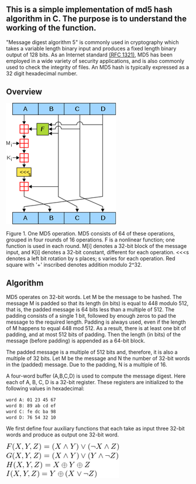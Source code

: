 ## This is a simple implementation of md5 hash algorithm in C. The purpose is to understand the working of the function.

"Message digest algorithm 5" is commonly used in cryptography which takes a variable length binary input and produces a fixed length binary output of 128 bits. As an Internet standard [(RFC 1321)](https://www.ietf.org/rfc/rfc1321.txt/), MD5 has been employed in a wide variety of security applications, and is also commonly used to check the integrity of files. An MD5 hash is typically expressed as a 32 digit hexadecimal number.

## Overview
![Overview](https://github.com/Shubham-Gaikwad23/md5/blob/master/300px-MD5_algorithm.svg.png)

Figure 1. One MD5 operation. MD5 consists of 64 of these operations, grouped in four rounds of 16 operations. F is a nonlinear function; one function is used in each round. M[i] denotes a 32-bit block of the message input, and K[i] denotes a 32-bit constant, different for each operation. <<<s denotes a left bit rotation by s places; s varies for each operation. Red square with '+' inscribed denotes addition modulo 2^32.

## Algorithm

MD5 operates on 32-bit words. Let M be the message to be hashed. The message M is padded so that its length (in bits) is equal to 448 modulo 512, that is, the padded message is 64 bits less than a multiple of 512. The padding consists of a single 1 bit, followed by enough zeros to pad the message to the required length. Padding is always used, even if the length of M happens to equal 448 mod 512. As a result, there is at least one bit of padding, and at most 512 bits of padding. Then the length (in bits) of the message (before padding) is appended as a 64-bit block.

The padded message is a multiple of 512 bits and, therefore, it is also a multiple of 32 bits. Let M be the message and N the number of 32-bit words in the (padded) message. Due to the padding, N is a multiple of 16.

A four-word buffer (A,B,C,D) is used to compute the message digest. Here each of A, B, C, D is a 32-bit register. These registers are initialized to the following values in hexadecimal:

```
word A: 01 23 45 67
word B: 89 ab cd ef
word C: fe dc ba 98
word D: 76 54 32 10
```
We first define four auxiliary functions that each take as input three 32-bit words and produce as output one 32-bit word.

![Functions](https://github.com/Shubham-Gaikwad23/md5/blob/master/fun.png/)


